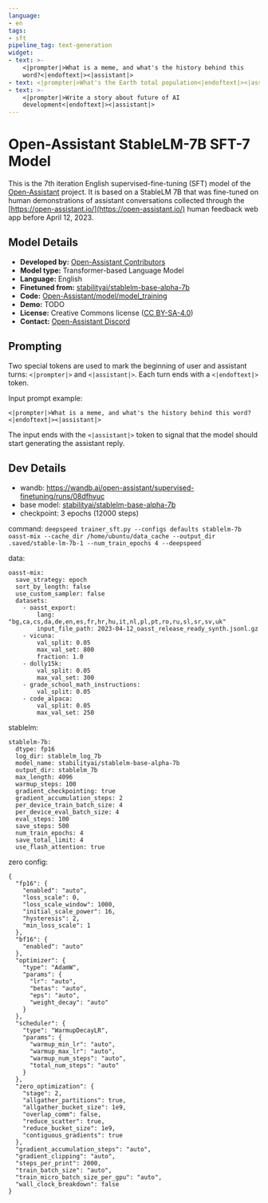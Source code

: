 ```yaml
---
language:
- en
tags:
- sft
pipeline_tag: text-generation
widget:
- text: >-
    <|prompter|>What is a meme, and what's the history behind this
    word?<|endoftext|><|assistant|>
- text: <|prompter|>What's the Earth total population<|endoftext|><|assistant|>
- text: >-
    <|prompter|>Write a story about future of AI
    development<|endoftext|><|assistant|>
---
```


# Open-Assistant StableLM-7B SFT-7 Model


This is the 7th iteration English supervised-fine-tuning (SFT) model of 
the [Open-Assistant](https://github.com/LAION-AI/Open-Assistant) project. 
It is based on a StableLM 7B that was fine-tuned on human demonstrations 
of assistant conversations collected through the 
[https://open-assistant.io/](https://open-assistant.io/) human feedback web 
app before April 12, 2023. 

## Model Details

- **Developed by:** [Open-Assistant Contributors](https://open-assistant.io/)
- **Model type:** Transformer-based Language Model
- **Language:** English
- **Finetuned from:** [stabilityai/stablelm-base-alpha-7b](https://huggingface.co/stabilityai/stablelm-base-alpha-7b)
- **Code:** [Open-Assistant/model/model_training](https://github.com/LAION-AI/Open-Assistant/tree/main/model/model_training)
- **Demo:** TODO
- **License:** Creative Commons license ([CC BY-SA-4.0](https://creativecommons.org/licenses/by-sa/4.0/))
- **Contact:** [Open-Assistant Discord](https://ykilcher.com/open-assistant-discord)

## Prompting

Two special tokens are used to mark the beginning of user and assistant turns:
`<|prompter|>` and `<|assistant|>`. Each turn ends with a `<|endoftext|>` token.

Input prompt example:
```
<|prompter|>What is a meme, and what's the history behind this word?<|endoftext|><|assistant|>
```
The input ends with the `<|assistant|>` token to signal that the model should 
start generating the assistant reply.


## Dev Details

- wandb: https://wandb.ai/open-assistant/supervised-finetuning/runs/08dfhyuc
- base model: [stabilityai/stablelm-base-alpha-7b](https://huggingface.co/stabilityai/stablelm-base-alpha-7b)
- checkpoint: 3 epochs (12000 steps)

command: `deepspeed trainer_sft.py --configs defaults stablelm-7b oasst-mix --cache_dir /home/ubuntu/data_cache --output_dir .saved/stable-lm-7b-1 --num_train_epochs 4 --deepspeed`

data:
```
oasst-mix:
  save_strategy: epoch
  sort_by_length: false
  use_custom_sampler: false
  datasets:
    - oasst_export:
        lang: "bg,ca,cs,da,de,en,es,fr,hr,hu,it,nl,pl,pt,ro,ru,sl,sr,sv,uk"
        input_file_path: 2023-04-12_oasst_release_ready_synth.jsonl.gz
    - vicuna:
        val_split: 0.05
        max_val_set: 800
        fraction: 1.0
    - dolly15k:
        val_split: 0.05
        max_val_set: 300
    - grade_school_math_instructions:
        val_split: 0.05
    - code_alpaca:
        val_split: 0.05
        max_val_set: 250
```


stablelm:
```
stablelm-7b:
  dtype: fp16
  log_dir: stablelm_log_7b
  model_name: stabilityai/stablelm-base-alpha-7b
  output_dir: stablelm_7b
  max_length: 4096
  warmup_steps: 100
  gradient_checkpointing: true
  gradient_accumulation_steps: 2
  per_device_train_batch_size: 4
  per_device_eval_batch_size: 4
  eval_steps: 100
  save_steps: 500
  num_train_epochs: 4
  save_total_limit: 4
  use_flash_attention: true
```

zero config:
```
{
  "fp16": {
    "enabled": "auto",
    "loss_scale": 0,
    "loss_scale_window": 1000,
    "initial_scale_power": 16,
    "hysteresis": 2,
    "min_loss_scale": 1
  },
  "bf16": {
    "enabled": "auto"
  },
  "optimizer": {
    "type": "AdamW",
    "params": {
      "lr": "auto",
      "betas": "auto",
      "eps": "auto",
      "weight_decay": "auto"
    }
  },
  "scheduler": {
    "type": "WarmupDecayLR",
    "params": {
      "warmup_min_lr": "auto",
      "warmup_max_lr": "auto",
      "warmup_num_steps": "auto",
      "total_num_steps": "auto"
    }
  },
  "zero_optimization": {
    "stage": 2,
    "allgather_partitions": true,
    "allgather_bucket_size": 1e9,
    "overlap_comm": false,
    "reduce_scatter": true,
    "reduce_bucket_size": 1e9,
    "contiguous_gradients": true
  },
  "gradient_accumulation_steps": "auto",
  "gradient_clipping": "auto",
  "steps_per_print": 2000,
  "train_batch_size": "auto",
  "train_micro_batch_size_per_gpu": "auto",
  "wall_clock_breakdown": false
}
```